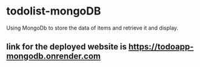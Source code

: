 # todolist-mongoDB
Using MongoDb to store the data of items and retrieve it and display. 



## link for the deployed website is https://todoapp-mongodb.onrender.com
